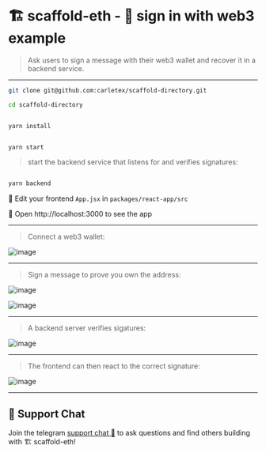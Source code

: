 # 🏗 scaffold-eth - 🔏 sign in with web3 example

> Ask users to sign a message with their web3 wallet and recover it in a backend service.

---

```bash
git clone git@github.com:carletex/scaffold-directory.git

cd scaffold-directory
```

```bash

yarn install

```

```bash

yarn start

```

> start the backend service that listens for and verifies signatures:

```bash

yarn backend

```

📝 Edit your frontend `App.jsx` in `packages/react-app/src`

📱 Open http://localhost:3000 to see the app


---

> Connect a web3 wallet:

![image](https://user-images.githubusercontent.com/2653167/116907182-794c0480-abfe-11eb-9b63-935d8848b613.png)

---

> Sign a message to prove you own the address:

![image](https://user-images.githubusercontent.com/2653167/116907431-c6c87180-abfe-11eb-9382-e885a39c0579.png)

![image](https://user-images.githubusercontent.com/2653167/116907476-dc3d9b80-abfe-11eb-9fb6-f0c2af0f40a1.png)

---

> A backend server verifies sigatures:

![image](https://user-images.githubusercontent.com/2653167/116907561-fb3c2d80-abfe-11eb-9b09-f1c81265040b.png)

---

> The frontend can then react to the correct signature:

![image](https://user-images.githubusercontent.com/2653167/116907586-02633b80-abff-11eb-9ab4-3c5a9a16d64d.png)

---

## 💬 Support Chat

Join the telegram [support chat 💬](https://t.me/joinchat/KByvmRe5wkR-8F_zz6AjpA)  to ask questions and find others building with 🏗 scaffold-eth!
